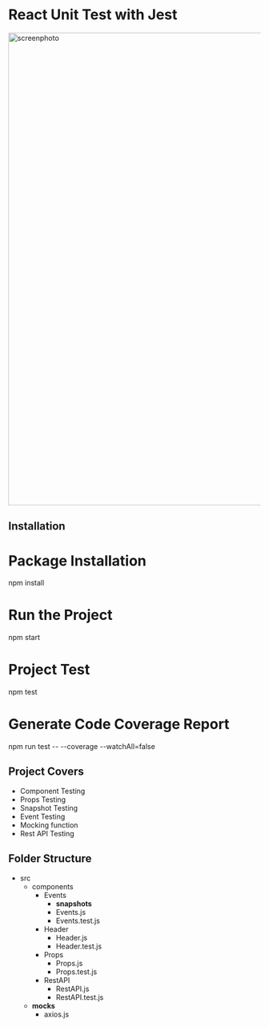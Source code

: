 # React Unit Test with Jest


<img width="944" alt="screenphoto" src="https://github.com/Rauf-pro/react-unit-testing/assets/87373669/b8402762-4353-4c4e-98be-d909bd9f4a69">




## Installation
# Package Installation
npm install

# Run the Project
npm start

# Project Test
npm test

# Generate Code Coverage Report
npm run test -- --coverage --watchAll=false


## Project Covers

* Component Testing
* Props Testing
* Snapshot Testing
* Event Testing
* Mocking function
* Rest API Testing

## Folder Structure

 + src
   + components
     + Events
	   + __snapshots__
	   - Events.js  
	   - Events.test.js
	 + Header
	   - Header.js
	   - Header.test.js
	 + Props
	   - Props.js
	   - Props.test.js
	 + RestAPI
	   - RestAPI.js
	   - RestAPI.test.js
   + __mocks__
     - axios.js

